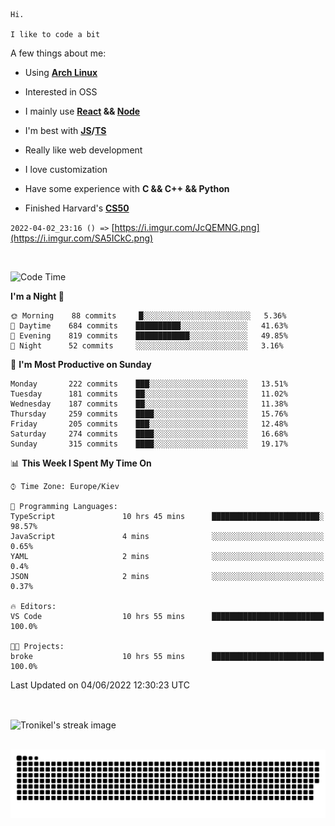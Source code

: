 ```
Hi.

I like to code a bit
```

A few things about me:

-   Using **[Arch Linux](https://archlinux.org/)**

-   Interested in OSS

-   I mainly use **[React](https://reactjs.org/) && [Node](https://nodejs.org/en/)**

-   I'm best with **[JS](https://www.javascript.com/)/[TS](https://www.typescriptlang.org/)**

-   Really like web development

-   I love customization

-   Have some experience with **C && C++ && Python**

-   Finished Harvard's **[CS50](https://cs50.harvard.edu)**

`2022-04-02_23:16 () =>` [https://i.imgur.com/JcQEMNG.png](https://i.imgur.com/SA5ICkC.png)

<br>

<!--START_SECTION:waka-->
![Code Time](http://img.shields.io/badge/Code%20Time-662%20hrs%205%20mins-blue)

**I'm a Night 🦉** 

```text
🌞 Morning    88 commits     █░░░░░░░░░░░░░░░░░░░░░░░░   5.36% 
🌆 Daytime    684 commits    ██████████░░░░░░░░░░░░░░░   41.63% 
🌃 Evening    819 commits    ████████████░░░░░░░░░░░░░   49.85% 
🌙 Night      52 commits     ░░░░░░░░░░░░░░░░░░░░░░░░░   3.16%

```
📅 **I'm Most Productive on Sunday** 

```text
Monday       222 commits    ███░░░░░░░░░░░░░░░░░░░░░░   13.51% 
Tuesday      181 commits    ██░░░░░░░░░░░░░░░░░░░░░░░   11.02% 
Wednesday    187 commits    ██░░░░░░░░░░░░░░░░░░░░░░░   11.38% 
Thursday     259 commits    ████░░░░░░░░░░░░░░░░░░░░░   15.76% 
Friday       205 commits    ███░░░░░░░░░░░░░░░░░░░░░░   12.48% 
Saturday     274 commits    ████░░░░░░░░░░░░░░░░░░░░░   16.68% 
Sunday       315 commits    ████░░░░░░░░░░░░░░░░░░░░░   19.17%

```


📊 **This Week I Spent My Time On** 

```text
⌚︎ Time Zone: Europe/Kiev

💬 Programming Languages: 
TypeScript               10 hrs 45 mins      ████████████████████████░   98.57% 
JavaScript               4 mins              ░░░░░░░░░░░░░░░░░░░░░░░░░   0.65% 
YAML                     2 mins              ░░░░░░░░░░░░░░░░░░░░░░░░░   0.4% 
JSON                     2 mins              ░░░░░░░░░░░░░░░░░░░░░░░░░   0.37%

🔥 Editors: 
VS Code                  10 hrs 55 mins      █████████████████████████   100.0%

🐱‍💻 Projects: 
broke                    10 hrs 55 mins      █████████████████████████   100.0%

```


 Last Updated on 04/06/2022 12:30:23 UTC
<!--END_SECTION:waka-->

<br>

<p><img align="center" src="https://github-readme-streak-stats.herokuapp.com/?user=Tronikelis&theme=dark" alt="Tronikel's streak image" /></p>

<br>

<img title="" src="https://raw.githubusercontent.com/Tronikelis/Tronikelis/output/github-contribution-grid-snake.svg" alt="very cool snake thingey" data-align="left">
